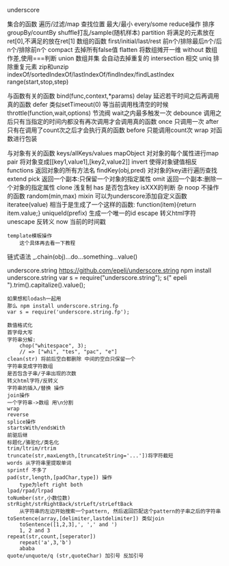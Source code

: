underscore

集合的函数
	遍历/过滤/map
	查找位置
	最大/最小
	every/some
	reduce操作
	排序
	groupBy/countBy
	shuffle打乱/sample(随机样本)
	partition 将满足的元素放在ret[0],不满足的放在ret[1]
数组的函数
	first/initial/last/rest 前n个/排除最后n个/后n个/排除前n个
	compact 去掉所有false值
	flatten 将数组摊开一维
	without 数组作差,使用===判断
	union 数组并集 会自动去掉重复的
	intersection 相交
	uniq 排除重复元素
	zip和unzip
	indexOf/sortedIndexOf/lastIndexOf/findIndex/findLastIndex
	range(start,stop,step)

与函数有关的函数
	bind(func,context,*params)
	delay 延迟若干时间之后再调用真的函数
	defer 类似setTimeout(0) 等当前调用栈清空的时候
	throttle(function,wait,options) 节流阀 wait之内最多触发一次
	debounce 调用之后只有当指定的时间内都没有再次调用才会调用真的函数
	once 只调用一次
	after 只有在调用了count次之后才会执行真的函数
	before 只能调用count次
	wrap 对函数进行包装

与对象有关的函数
	keys/allKeys/values
	mapObject 对对象的每个属性进行map
	pair 将对象变成[[key1,value1],[key2,value2]]
	invert 使得对象键值相反
	functions 返回对象的所有方法名
	findKey(obj,pred) 对对象的key进行遍历查找
	extend
	pick 返回一个副本:只保留一个对象的指定属性
	omit 返回一个副本:删除一个对象的指定属性
	clone 浅复制
	has 是否包含key
	isXXX的判断
杂
	noop 不操作的函数
	random(min,max)
	mixin 可以为underscore添加自定义函数
	iteratee(value)
		相当于是生成了一个这样的函数:
		function(item){return item.value;}
	uniqueId(prefix) 生成一个唯一的id
	escape 转义html字符
	unescape 反转义
	now 当前的时间戳
	
	template模板操作
		这个具体再去看一下教程

链式语法
	_.chain(obj)...do...something...value()

underscore.string
https://github.com/epeli/underscore.string
	npm install underscore.string
	var s = require("underscore.string");
	s("   epeli  ").trim().capitalize().value();

	如果想和lodash一起用
	那么 npm install underscore.string.fp
	var s = require('underscore.string.fp');

	数值格式化
	首字母大写
	字符串分解:
		chop("whitespace", 3);
		// => ["whi", "tes", "pac", "e"]
	clean(str) 将前后空白都删除 中间的空白只保留一个
	字符串变成字符数组
	是否包含子串/子串出现的次数
	转义html字符/反转义
	字符串的插入/替换 操作
	join操作
	一个字符串->数组 用\n分割
	wrap 
	reverse
	splice操作
	startsWith/endsWith
	前驱后继
	标题化/骆驼化/类名化
	trim/ltrim/rtrim
	truncate(str,maxLength,[truncateString='...'])将字符截短
	words 从字符串里提取单词
	sprintf 不多了
	pad(str,length,[padChar,type]) 操作
		type为left right both
	lpad/rpad/lrpad
	toNumber(str,小数位数)
	strRight/strRightBack/strLeft/strLeftBack
		从字符串的左边开始搜索一个pattern, 然后返回匹配这个pattern的子串之后的字符串
	toSentence(array,[delimiter,lastdelimiter]) 类似join
		toSentence([1,2,3],', ',' and ')
		1, 2 and 3
	repeat(str,count,[seperator])
		repeat('a',3,'b')
		ababa
	quote/unquote/q (str,quoteChar) 加引号 反加引号

		




